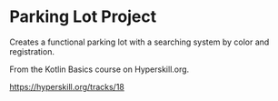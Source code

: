 # Parking Lot Project

Creates a functional parking lot with a searching system by color and registration.

From the Kotlin Basics course on Hyperskill.org.

https://hyperskill.org/tracks/18
